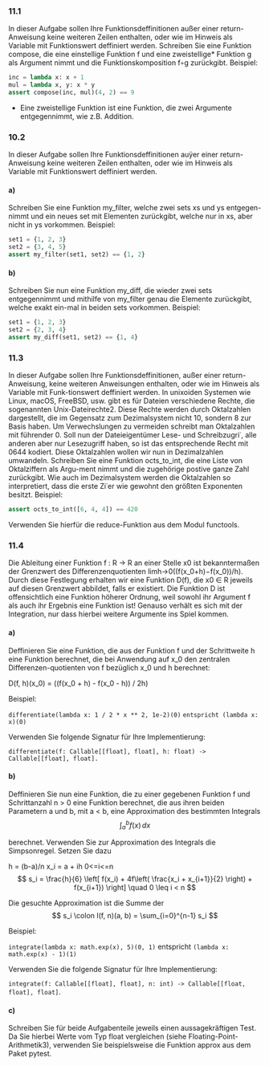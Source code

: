 ### 11.1
In dieser Aufgabe sollen Ihre Funktionsdeffinitionen außer einer return-Anweisung keine weiteren Zeilen enthalten, oder 
wie im Hinweis als Variable mit Funktionswert deffiniert werden.
Schreiben Sie eine Funktion compose, die eine einstellige Funktion f und eine zweistellige* Funktion g als Argument 
nimmt und die Funktionskomposition f◦g zurückgibt.
Beispiel:
````python
inc = lambda x: x + 1
mul = lambda x, y: x * y
assert compose(inc, mul)(4, 2) == 9
````

* Eine zweistellige Funktion ist eine Funktion, die zwei Argumente entgegennimmt, wie z.B. Addition.

### 10.2
In dieser Aufgabe sollen Ihre Funktionsdeffinitionen auÿer einer return-Anweisung keine weiteren Zeilen enthalten, oder 
wie im Hinweis als Variable mit Funktionswert deffiniert werden.

#### a)
Schreiben Sie eine Funktion my_filter, welche zwei sets xs und ys entgegen-nimmt und ein neues set mit Elementen 
zurückgibt, welche nur in xs, aber nicht in ys vorkommen.
Beispiel:
````python
set1 = {1, 2, 3}
set2 = {3, 4, 5}
assert my_filter(set1, set2) == {1, 2}
````

#### b)
Schreiben Sie nun eine Funktion my_diff, die wieder zwei sets entgegennimmt und mithilfe von my_filter genau die 
Elemente zurückgibt, welche exakt ein-mal in beiden sets vorkommen.
Beispiel:
````python
set1 = {1, 2, 3}
set2 = {2, 3, 4}
assert my_diff(set1, set2) == {1, 4}
````

### 11.3
In dieser Aufgabe sollen Ihre Funktionsdeffinitionen, außer einer return-Anweisung, keine weiteren Anweisungen 
enthalten, oder wie im Hinweis als Variable mit Funk-tionswert deffiniert werden.
In unixoiden Systemen wie Linux, macOS, FreeBSD, usw. gibt es für Dateien verschiedene Rechte, die sogenannten 
Unix-Dateirechte2. Diese Rechte werden durch Oktalzahlen dargestellt, die im Gegensatz zum Dezimalsystem nicht 10, 
sondern 8 zur Basis haben. Um Verwechslungen zu vermeiden schreibt man Oktalzahlen mit führender 0.
Soll nun der Dateieigentümer Lese- und Schreibzugri˙, alle anderen aber nur Lesezugriff haben, so ist das entsprechende 
Recht mit 0644 kodiert. Diese Oktalzahlen wollen wir nun in Dezimalzahlen umwandeln.
Schreiben Sie eine Funktion octs_to_int, die eine Liste von Oktalziffern als Argu-ment nimmt und die zugehörige postive 
ganze Zahl zurückgibt.
Wie auch im Dezimalsystem werden die Oktalzahlen so interpretiert, dass die erste Zi˙er wie gewohnt den größten 
Exponenten besitzt.
Beispiel:
````python
assert octs_to_int([6, 4, 4]) == 420
````
Verwenden Sie hierfür die reduce-Funktion aus dem Modul functools.

### 11.4
Die Ableitung einer Funktion f : R → R an einer Stelle x0 ist bekanntermaßen der
Grenzwert des Differenzenquotienten limh→0((f(x_0+h)−f(x_0))/h). Durch diese Festlegung erhalten wir eine Funktion D(f), 
die x0 ∈ R jeweils auf diesen Grenzwert abbildet, falls er existiert. Die Funktion D ist offensichtlich eine Funktion 
höherer Ordnung, weil sowohl ihr Argument f als auch ihr Ergebnis eine Funktion ist!
Genauso verhält es sich mit der Integration, nur dass hierbei weitere Argumente ins Spiel kommen.

#### a)
Deffinieren Sie eine Funktion, die aus der Funktion f und der Schrittweite h eine Funktion berechnet, die bei Anwendung 
auf x_0 den zentralen Differenzen-quotienten von f bezüglich x_0 und h berechnet:

D(f, h)(x_0) = ((f(x_0 + h) - f(x_0 - h)) / 2h)

Beispiel:

``differentiate(lambda x: 1 / 2 * x ** 2, 1e-2)(0)`` ``entspricht (lambda x: x)(0)``

Verwenden Sie folgende Signatur für Ihre Implementierung:

``differentiate(f: Callable[[float], float], h: float) -> Callable[[float], float].``

#### b)
Deffinieren Sie nun eine Funktion, die zu einer gegebenen Funktion f und Schrittanzahl n > 0 eine Funktion berechnet, 
die aus ihren beiden Parametern
a und b, mit a < b, eine Approximation des bestimmten Integrals 
$$
\int_{a}^{b} f(x) \, dx
$$

berechnet.
Verwenden Sie zur Approximation des Integrals die Simpsonregel. Setzen Sie
dazu

h = (b-a)/n
x_i = a + ih                                0<=i<=n
$$
s_i = \frac{h}{6} \left[ f(x_i) + 4f\left( \frac{x_i + x_{i+1}}{2} \right) + f(x_{i+1}) \right] \quad 0 \leq i < n
$$

Die gesuchte Approximation ist die Summe der 
$$
s_i \colon I(f, n)(a, b) = \sum_{i=0}^{n-1} s_i
$$

Beispiel:

``integrate(lambda x: math.exp(x), 5)(0, 1)`` entspricht ``(lambda x: math.exp(x) - 1)(1)``

Verwenden Sie die folgende Signatur für Ihre Implementierung:

``integrate(f: Callable[[float], float], n: int) -> Callable[[float, float], float]``.

#### c)
Schreiben Sie für beide Aufgabenteile jeweils einen aussagekräftigen Test. Da Sie hierbei Werte vom Typ float vergleichen 
(siehe Floating-Point-Arithmetik3), verwenden Sie beispielsweise die Funktion approx aus dem Paket pytest.